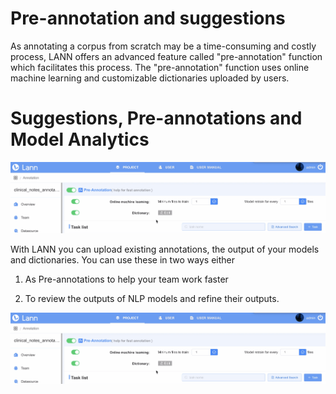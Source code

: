# Pre-annotation and suggestions

As annotating a corpus from scratch may be a time-consuming and costly process, LANN offers an advanced feature called "pre-annotation" function which facilitates this process. The "pre-annotation" function uses online machine learning and customizable dictionaries uploaded by users.

<!-- [screen shot](../_gif/pre-annotation.gif ) -->

# Suggestions, Pre-annotations and Model Analytics

![](../_gif/pre-annotation.gif "-gifcontrol-disabled;")
<!-- [video](../_videos/pre-annotation.mp4 ':include :type=video') -->

With LANN you can upload existing annotations, the output of your models and dictionaries. You can use these in two ways either

1. As Pre-annotations to help your team work faster

2. To review the outputs of NLP models and refine their outputs.

![](../_gif/pre-annotation.gif "-gifcontrol-disabled;")



